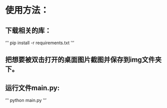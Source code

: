 # 使用方法：
## 下载相关的库：
‘’‘
  pip install -r requirements.txt
’‘’
## 把想要被双击打开的桌面图片截图并保存到img文件夹下。
## 运行文件main.py:
‘’‘
  python main.py
’‘’
